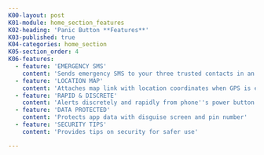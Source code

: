 ```yaml
---
K00-layout: post
K01-module: home_section_features
K02-heading: 'Panic Button **Features**'
K03-published: true
K04-categories: home_section
K05-section_order: 4
K06-features:
  - feature: 'EMERGENCY SMS'
    content: 'Sends emergency SMS to your three trusted contacts in an emergency'
  - feature: 'LOCATION MAP'
    content: 'Attaches map link with location coordinates when GPS is enabled'
  - feature: 'RAPID & DISCRETE'
    content: 'Alerts discretely and rapidly from phone''s power button'
  - feature: 'DATA PROTECTED'
    content: 'Protects app data with disguise screen and pin number'
  - feature: 'SECURITY TIPS'
    content: 'Provides tips on security for safer use'

---
```


